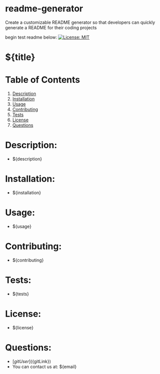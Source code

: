 # readme-generator
Create a customizable README generator so that developers can quickly generate a README for their coding projects

begin test readme below:
[![License: MIT](https://img.shields.io/badge/License-MIT-yellow.svg)](https://opensource.org/licenses/MIT)
# ${title}

# Table of Contents
1. [Description](#description)
2. [Installation](#installation)
3. [Usage](#usage)
4. [Contributing](#contributing)
5. [Tests](#tests)
6. [License](#license)
7. [Questions](#questions)

# Description:
- ${description}

# Installation:
- ${installation}

# Usage:
- ${usage}

# Contributing:
- ${contributing}

# Tests:
- ${tests}

# License:
- ${license}

# Questions:
- [${gitUser}](${gitLink})
- You can contact us at: ${email}